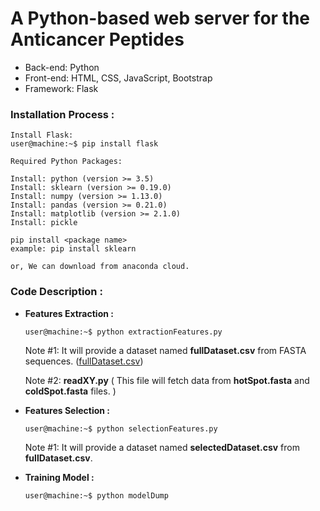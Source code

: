 # A Python-based web server for the Anticancer Peptides
- Back-end: Python
- Front-end: HTML, CSS, JavaScript, Bootstrap
- Framework: Flask

### Installation Process :
```
Install Flask: 
user@machine:~$ pip install flask

Required Python Packages:

Install: python (version >= 3.5)
Install: sklearn (version >= 0.19.0)
Install: numpy (version >= 1.13.0)
Install: pandas (version >= 0.21.0)
Install: matplotlib (version >= 2.1.0)
Install: pickle

pip install <package name>
example: pip install sklearn

or, We can download from anaconda cloud.
```

### Code Description :
- **Features Extraction :**
  ```console
  user@machine:~$ python extractionFeatures.py
  ```
  Note #1: It will provide a dataset named **fullDataset.csv** from FASTA sequences.
  ([fullDataset.csv](https://drive.google.com/file/d/1-DHKnHMcVDZATUYZ8BwQzdLUAWQJRxyg/))

  Note #2: **readXY.py** ( This file will fetch data from **hotSpot.fasta** and **coldSpot.fasta** files. )


- **Features Selection :**
  ```console
  user@machine:~$ python selectionFeatures.py
  ```
  Note #1: It will provide a dataset named **selectedDataset.csv** from **fullDataset.csv**.


- **Training Model :**
  ``` console
  user@machine:~$ python modelDump
